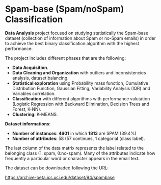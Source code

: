 # Spam-base (Spam/noSpam) Classification
**Data Analysis** project focused on studying statistically the Spam-base dataset (collection of information about Spam or no-Spam emails) in order to achieve the best binary classification algorithm with the highest performance. 

The project includes different phases that are the following:
- **Data Acquisition**.
- **Data Cleaning and Organization** with outliers and inconsistencies analysis, dataset balancing.
- **Statistical exploration** using Probability mass function, Cumulative Distribution Function, Gaussian Fitting, Variability Analysis (IQR) and Variables correlation.
- **Classification** with different algorithms with performance valutation (Logistic Regression with Backward Elimination, Decision Trees and Forest, K-NN).
- **Clustering**: K-MEANS.


<b>Dataset informations: </b> 
- <b>Number of instances</b>: **4601** in which **1813** are SPAM (39.4%)
- <b>Number of attributes</b>: 58 (57 continues, 1 categorial (class label).

The last column of the data matrix represents the label related to the belonging class (1: spam, 0:no-spam). 
Many of the attributes indicate how frequently a particular word or character appears in the email text.

The dataset can be downloaded following the URL:

https://archive-beta.ics.uci.edu/dataset/94/spambase
